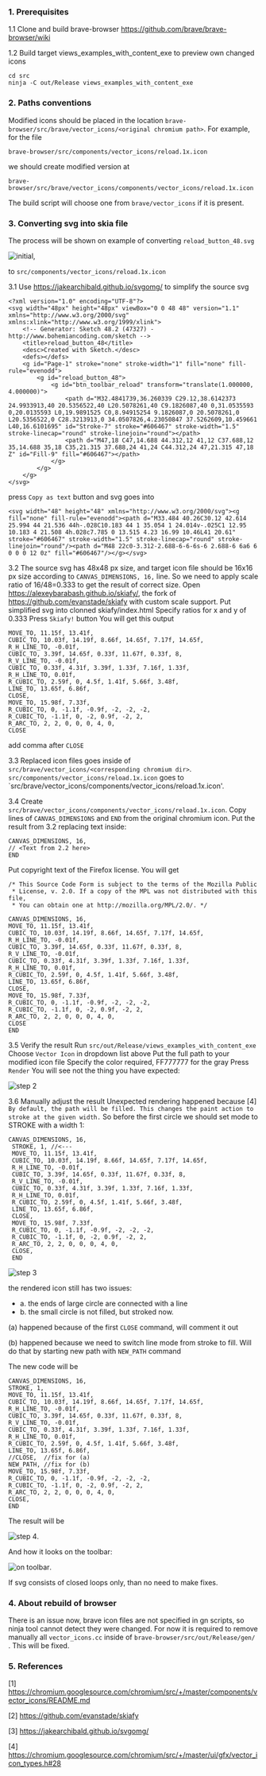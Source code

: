 ### 1. Prerequisites
1.1 Clone and build brave-browser https://github.com/brave/brave-browser/wiki

1.2 Build target views_examples_with_content_exe to preview own changed icons
```
cd src
ninja -C out/Release views_examples_with_content_exe
```

### 2. Paths conventions
Modified icons should be placed in the location `brave-browser/src/brave/vector_icons/<original chromium path>`.
For example, for the file
```
brave-browser/src/components/vector_icons/reload.1x.icon
``` 
we should create modified version at 
```
brave-browser/src/brave/vector_icons/components/vector_icons/reload.1x.icon
```
The build script will choose one from `brave/vector_icons` if it is present. 

### 3. Converting svg into skia file 
The process will be shown on example of converting `reload_button_48.svg`

![initial](https://github.com/AlexeyBarabash/images1/blob/master/pic01.svg), 

 to `src/components/vector_icons/reload.1x.icon`

3.1 Use https://jakearchibald.github.io/svgomg/ to simplify the source svg
```
<?xml version="1.0" encoding="UTF-8"?>
<svg width="48px" height="48px" viewBox="0 0 48 48" version="1.1" xmlns="http://www.w3.org/2000/svg" xmlns:xlink="http://www.w3.org/1999/xlink">
    <!-- Generator: Sketch 48.2 (47327) - http://www.bohemiancoding.com/sketch -->
    <title>reload_button_48</title>
    <desc>Created with Sketch.</desc>
    <defs></defs>
    <g id="Page-1" stroke="none" stroke-width="1" fill="none" fill-rule="evenodd">
        <g id="reload_button_48">
            <g id="btn_toolbar_reload" transform="translate(1.000000, 4.000000)">
                <path d="M32.4841739,36.260339 C29.12,38.6142373 24.9933913,40 20.5356522,40 L20.5078261,40 C9.1826087,40 0,31.0535593 0,20.0135593 L0,19.9891525 C0,8.94915254 9.1826087,0 20.5078261,0 L20.5356522,0 C28.3213913,0 34.0507826,4.23050847 37.5262609,10.459661 L40,16.6101695" id="Stroke-7" stroke="#606467" stroke-width="1.5" stroke-linecap="round" stroke-linejoin="round"></path>
                <path d="M47,18 C47,14.688 44.312,12 41,12 C37.688,12 35,14.688 35,18 C35,21.315 37.688,24 41,24 C44.312,24 47,21.315 47,18 Z" id="Fill-9" fill="#606467"></path>
            </g>
        </g>
    </g>
</svg>
```
press `Copy as text` button and svg goes into 
```
<svg width="48" height="48" xmlns="http://www.w3.org/2000/svg"><g fill="none" fill-rule="evenodd"><path d="M33.484 40.26C30.12 42.614 25.994 44 21.536 44h-.028C10.183 44 1 35.054 1 24.014v-.025C1 12.95 10.183 4 21.508 4h.028c7.785 0 13.515 4.23 16.99 10.46L41 20.61" stroke="#606467" stroke-width="1.5" stroke-linecap="round" stroke-linejoin="round"/><path d="M48 22c0-3.312-2.688-6-6-6s-6 2.688-6 6a6 6 0 0 0 12 0z" fill="#606467"/></g></svg>

```
3.2 The source svg has 48x48 px size, and target icon file should be 16x16 px size according to `CANVAS_DIMENSIONS, 16,` line. So we need to apply scale ratio of 16/48=0.333 to get the result of correct size.
Open https://alexeybarabash.github.io/skiafy/, the fork of https://github.com/evanstade/skiafy with custom scale support.  Put simplified svg into clonned skiafy/index.html
Specify ratios for x and y of 0.333
Press `Skiafy!` button
You will get this output 
```
MOVE_TO, 11.15f, 13.41f,
CUBIC_TO, 10.03f, 14.19f, 8.66f, 14.65f, 7.17f, 14.65f,
R_H_LINE_TO, -0.01f,
CUBIC_TO, 3.39f, 14.65f, 0.33f, 11.67f, 0.33f, 8,
R_V_LINE_TO, -0.01f,
CUBIC_TO, 0.33f, 4.31f, 3.39f, 1.33f, 7.16f, 1.33f,
R_H_LINE_TO, 0.01f,
R_CUBIC_TO, 2.59f, 0, 4.5f, 1.41f, 5.66f, 3.48f,
LINE_TO, 13.65f, 6.86f,
CLOSE,
MOVE_TO, 15.98f, 7.33f,
R_CUBIC_TO, 0, -1.1f, -0.9f, -2, -2, -2,
R_CUBIC_TO, -1.1f, 0, -2, 0.9f, -2, 2,
R_ARC_TO, 2, 2, 0, 0, 0, 4, 0,
CLOSE
``` 
add comma after `CLOSE`

3.3 Replaced icon files goes inside of `src/brave/vector_icons/<corresponding chromium dir>`. `src/components/vector_icons/reload.1x.icon` goes to `src/brave/vector_icons/components/vector_icons/reload.1x.icon'.

3.4 Create `src/brave/vector_icons/components/vector_icons/reload.1x.icon`. 
Copy lines of `CANVAS_DIMENSIONS` and `END` from the original chromium icon. 
Put the result from 3.2 replacing text inside:
```
CANVAS_DIMENSIONS, 16,
// <Text from 2.2 here>
END
```
Put copyright text of the Firefox license. You will get
```
/* This Source Code Form is subject to the terms of the Mozilla Public
 * License, v. 2.0. If a copy of the MPL was not distributed with this file,
 * You can obtain one at http://mozilla.org/MPL/2.0/. */

CANVAS_DIMENSIONS, 16,
MOVE_TO, 11.15f, 13.41f,
CUBIC_TO, 10.03f, 14.19f, 8.66f, 14.65f, 7.17f, 14.65f,
R_H_LINE_TO, -0.01f,
CUBIC_TO, 3.39f, 14.65f, 0.33f, 11.67f, 0.33f, 8,
R_V_LINE_TO, -0.01f,
CUBIC_TO, 0.33f, 4.31f, 3.39f, 1.33f, 7.16f, 1.33f,
R_H_LINE_TO, 0.01f,
R_CUBIC_TO, 2.59f, 0, 4.5f, 1.41f, 5.66f, 3.48f,
LINE_TO, 13.65f, 6.86f,
CLOSE,
MOVE_TO, 15.98f, 7.33f,
R_CUBIC_TO, 0, -1.1f, -0.9f, -2, -2, -2,
R_CUBIC_TO, -1.1f, 0, -2, 0.9f, -2, 2,
R_ARC_TO, 2, 2, 0, 0, 0, 4, 0,
CLOSE
END
```

3.5 Verify the result
Run `src/out/Release/views_examples_with_content_exe`
Choose `Vector Icon` in dropdown list above
Put the full path to your modified icon file
Specify the color required, FF777777 for the gray
Press `Render`
You will see not the thing you have expected: 

![step 2](https://github.com/AlexeyBarabash/images1/blob/master/pic02.png)


3.6 Manually adjust the result
Unexpected rendering happened because [4] `By default, the path will be filled. This changes the paint action to stroke at the given width.`
So before the first circle we should set mode to STROKE with a width 1:
```
CANVAS_DIMENSIONS, 16,
 STROKE, 1, //<---
 MOVE_TO, 11.15f, 13.41f,
 CUBIC_TO, 10.03f, 14.19f, 8.66f, 14.65f, 7.17f, 14.65f,
 R_H_LINE_TO, -0.01f,
 CUBIC_TO, 3.39f, 14.65f, 0.33f, 11.67f, 0.33f, 8,
 R_V_LINE_TO, -0.01f,
 CUBIC_TO, 0.33f, 4.31f, 3.39f, 1.33f, 7.16f, 1.33f,
 R_H_LINE_TO, 0.01f,
 R_CUBIC_TO, 2.59f, 0, 4.5f, 1.41f, 5.66f, 3.48f,
 LINE_TO, 13.65f, 6.86f,
 CLOSE,
 MOVE_TO, 15.98f, 7.33f,
 R_CUBIC_TO, 0, -1.1f, -0.9f, -2, -2, -2,
 R_CUBIC_TO, -1.1f, 0, -2, 0.9f, -2, 2,
 R_ARC_TO, 2, 2, 0, 0, 0, 4, 0,
 CLOSE,
 END
```

![step 3](https://github.com/AlexeyBarabash/images1/blob/master/pic03.png)


the rendered icon still has two issues:
* a. the ends of large circle are connected with a line
* b. the small circle is not filled, but stroked now.

(a) happened because of the first `CLOSE` command, will comment it out

(b) happened because we need to switch line mode from stroke to fill. Will do that by starting new path with `NEW_PATH` command

The new code will be 
```
CANVAS_DIMENSIONS, 16,
STROKE, 1,
MOVE_TO, 11.15f, 13.41f,
CUBIC_TO, 10.03f, 14.19f, 8.66f, 14.65f, 7.17f, 14.65f,
R_H_LINE_TO, -0.01f,
CUBIC_TO, 3.39f, 14.65f, 0.33f, 11.67f, 0.33f, 8,
R_V_LINE_TO, -0.01f,
CUBIC_TO, 0.33f, 4.31f, 3.39f, 1.33f, 7.16f, 1.33f,
R_H_LINE_TO, 0.01f,
R_CUBIC_TO, 2.59f, 0, 4.5f, 1.41f, 5.66f, 3.48f,
LINE_TO, 13.65f, 6.86f,
//CLOSE,  //fix for (a)
NEW_PATH, //fix for (b)
MOVE_TO, 15.98f, 7.33f,
R_CUBIC_TO, 0, -1.1f, -0.9f, -2, -2, -2,
R_CUBIC_TO, -1.1f, 0, -2, 0.9f, -2, 2,
R_ARC_TO, 2, 2, 0, 0, 0, 4, 0,
CLOSE,
END
```
 
The result will be 

![step 4](https://github.com/AlexeyBarabash/images1/blob/master/pic04.png).


And how it looks on the toolbar:

![on toolbar](https://github.com/AlexeyBarabash/images1/blob/master/pic05.png).

If svg consists of closed loops only, than no need to make fixes.

### 4. About rebuild of browser 

There is an issue now, brave icon files are not specified in gn scripts, so ninja tool cannot detect they were changed. 
For now it is required to remove manually all `vector_icons.cc` inside of `brave-browser/src/out/Release/gen/` . This will be fixed.

### 5. References

[1] https://chromium.googlesource.com/chromium/src/+/master/components/vector_icons/README.md

[2] https://github.com/evanstade/skiafy

[3] https://jakearchibald.github.io/svgomg/

[4] https://chromium.googlesource.com/chromium/src/+/master/ui/gfx/vector_icon_types.h#28

